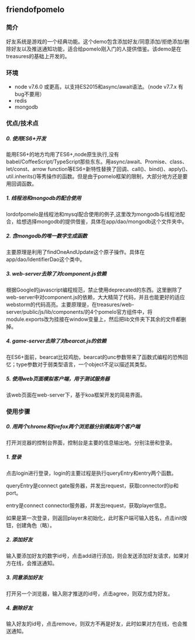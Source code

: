 ## friendofpomelo

### 简介

好友系统是游戏的一个经典功能。这个demo包含添加好友/同意添加/拒绝添加/删除好友以及推送通知功能，适合给pomelo刚入门的人提供借鉴。该demo是在treasures的基础上开发的。

### 环境

- node v7.6.0 或更高，以支持ES2015和async/await语法。（node v7.7.x 有bug不要用）
- redis
- mongodb


### 优点/技术点

##### 0. 使用ES6+开发

能用ES6+的地方均用了ES6+,node原生执行,没有babel/CoffeeScript/TypeScript那些东东。用async/await、Promise、class、let/const、arrow function等ES6+新特性替换了回调、call()、bind()、apply()、util.inherits()等秀操作的函数。但是由于pomelo框架的限制，大部分地方还是要用回调函数。

##### 1. 线程池和mongodb的配合使用

lordofpomelo是线程池和mysql配合使用的例子,这里改为mongodb与线程池配合，给想选择mongodb的提供借鉴，具体在app/dao/mongodb这个文件夹中。

##### 2. 含mongodb的唯一数字生成函数

主要原理是利用了findOneAndUpdate这个原子操作。具体在app/dao/IdentifierDao这个类中。

##### 3. web-server去除了对component.js依赖

根据Google的javascript编程规范，禁止使用deprecated的东西。这里删除了web-server中对component.js的依赖，大大精简了代码，并且也能更好的适应webstorm的代码高亮。主要原理是，在treasures/web-server/public/js/lib/components/的4个pomelo官方组件中，将
module.exports改为挂接在window变量上，然后把lib文件夹下其余的文件都删掉。

##### 4. game-server去除了对bearcat.js的依赖

在ES6+面前，bearcat比较鸡肋，bearcat的unc参数带来了函数式编程的恐怖回忆；type参数对于弱类型语言，一个object不足以描述其类型。

##### 5. 使用web页面模拟客户端，用于测试服务器

该web页面在web-server下，基于koa框架开发的简易界面。

### 使用步骤

##### 0. 用两个chrome和firefox两个浏览器分别模拟两个客户端

打开浏览器的控制台界面，控制台是主要的信息输出地。分别注册和登录。

##### 1. 登录

点击login进行登录，login的主要过程是执行queryEntry和entry两个函数。

queryEntry是connect gate服务器，并发出request，获取connector的ip和port。

entry是connect connector服务器，并发出request，获取player信息。

如果是第一次登录，则返回player未初始化，此时客户端可输入姓名，点击init按钮，创建角色（略）。

##### 2. 添加好友

输入要添加好友的数字id号，点击add进行添加，则会发送添加好友请求，如果对方在线，会推送通知。

##### 3. 同意添加好友

打开另一个浏览器，输入刚才推送的id号，点击agree，则双方成为好友。

##### 4. 删除好友

输入好友的id号，点击remove，则双方不再是好友，此时如果对方在线，也会推送通知。